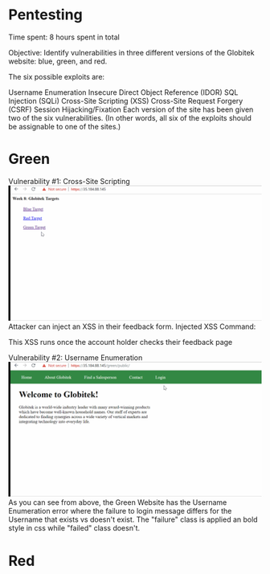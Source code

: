 # Pentesting
Time spent: 8 hours spent in total

Objective: Identify vulnerabilities in three different versions of the Globitek website: blue, green, and red.

The six possible exploits are:

Username Enumeration
Insecure Direct Object Reference (IDOR)
SQL Injection (SQLi)
Cross-Site Scripting (XSS)
Cross-Site Request Forgery (CSRF)
Session Hijacking/Fixation
Each version of the site has been given two of the six vulnerabilities. 
(In other words, all six of the exploits should be assignable to one of the sites.)


# Green

Vulnerability #1: Cross-Site Scripting
![](xss_green.gif)
Attacker can inject an XSS in their feedback form.
Injected XSS Command:
<script>alert('Raj found the XSS!');</script>
This XSS runs once the account holder checks their feedback page

Vulnerability #2: Username Enumeration
![](username.gif)
As you can see from above, the Green Website has the Username Enumeration error where the failure to login message differs for the Username that exists vs doesn't exist.
The "failure" class is applied an bold style in css while "failed" class doesn't.

# Red

